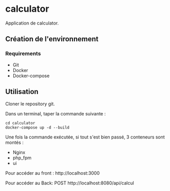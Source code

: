 # calculator

Application de calculator.

## Création de l'environnement
### Requirements
* Git
* Docker
* Docker-compose

## Utilisation

Cloner le repository git.

Dans un terminal, taper la commande suivante :

```shell
cd calculator
docker-compose up -d --build

```

Une fois la commande exécutée, si tout s'est bien passé, 3 conteneurs sont montés :
* Nginx
* php_fpm
* ui

Pour accéder au front : http://localhost:3000

Pour accéder au Back: POST http://localhost:8080/api/calcul
